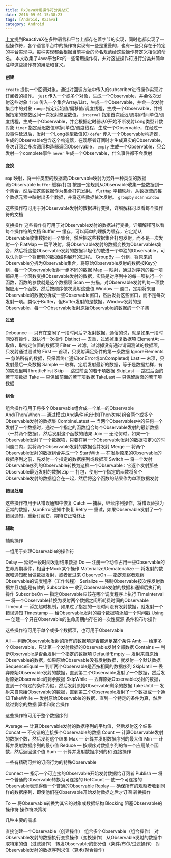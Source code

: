 ```yaml
---
title: RxJava常用操作符分类总汇
date: 2016-09-01 15:38:23
tags: [Android, RxJava]
category: Android
---
```


[上文](http://nightfarmer.github.io/2016/08/31/RxJavaClick/)提到ReactiveX在多种语言和平台上都存在着字节的实现，同时也都实现了一组操作符，各个语言平台中的操作符实现有一些是重叠的，也有一些只存在于特定的平台实现中。每种实现都会根据当前平台的命名规范给这些操作符定义相似的命名。
本文收集了Java平台Rx的一些常用操作符，并对这些操作符进行分类并简单注释这些操作符的用法和含义。

#### 创建
`create` 提供一个回调对象，通过对回调方法中传入的subscriber进行操作实现对订阅者的操作。
`just` 传入一个或多个对象，生成一个Observable，并会依次发射这些对象
`from` 传入一个集合Array/List，生成一个Observable，并会一次发射集合中的对象
`range` 指定起始值/偏移值/调度线程，生成一个Observable，并根据指定的整数区间一次发射整型数值。
`interval` 指定首次延迟/周期/时间单位/调度线程，生成一个Observable，并会根据定时器从0开始不断发射Long类型计数对象
`timer` 指定延迟数值/时间单位/调度线程，生成一个Observable，在经过一段事件延迟后，发射一个Long类型数值(0)
`defer` 传入一个Observable构造器，生成的Observable包含这个构造器，在观察者订阅时才生成真实的Observable，多次订阅会多次调用构造器返回Observable，
`empty` 生成一个Observable，只会发射一个complete事件
`never` 生成一个Observable，什么事件都不会发射


#### 变换
`map` 映射，将一种类型的数据流/Observable映射为另外一种类型的数据流/Observable
`buffer` 缓存/打包 按照一定规则从Observable收集一些数据到一个集合，然后把这些数据作为集合打包发射。
`flatMap` 平铺映射，从数据流的每个数据元素中映射出多个数据，并将这些数据依次发射。
`groupby` 
`scan`
`window`

这些操作符可用于对Observable发射的数据进行变换，详细解释可以看每个操作符的文档

变换操作
这些操作符可用于对Observable发射的数据进行变换，详细解释可以看每个操作符的文档
Buffer — 缓存，可以简单的理解为缓存，它定期从Observable收集数据到一个集合，然后把这些数据集合打包发射，而不是一次发射一个
FlatMap — 扁平映射，将Observable发射的数据变换为Observables集合，然后将这些Observable发射的数据平坦化的放进一个单独的Observable，可以认为是一个将嵌套的数据结构展开的过程。
GroupBy — 分组，将原来的Observable分拆为Observable集合，将原始Observable发射的数据按Key分组，每一个Observable发射一组不同的数据
Map — 映射，通过对序列的每一项都应用一个函数变换Observable发射的数据，实质是对序列中的每一项执行一个函数，函数的参数就是这个数据项
Scan — 扫描，对Observable发射的每一项数据应用一个函数，然后按顺序依次发射这些值
Window — 窗口，定期将来自Observable的数据分拆成一些Observable窗口，然后发射这些窗口，而不是每次发射一项。类似于Buffer，但Buffer发射的是数据，Window发射的是Observable，每一个Observable发射原始Observable的数据的一个子集

#### 过滤
Debounce — 只有在空闲了一段时间后才发射数据，通俗的说，就是如果一段时间没有操作，就执行一次操作
Distinct — 去重，过滤掉重复数据项
ElementAt — 取值，取特定位置的数据项
Filter — 过滤，过滤掉没有通过谓词测试的数据项，只发射通过测试的
First — 首项，只发射满足条件的第一条数据
IgnoreElements — 忽略所有的数据，只保留终止通知(onError或onCompleted)
Last — 末项，只发射最后一条数据
Sample — 取样，定期发射最新的数据，等于是数据抽样，有的实现里叫ThrottleFirst
Skip — 跳过前面的若干项数据
SkipLast — 跳过后面的若干项数据
Take — 只保留前面的若干项数据
TakeLast — 只保留后面的若干项数据

#### 组合
组合操作符用于将多个Observable组合成一个单一的Observable
And/Then/When — 通过模式(And条件)和计划(Then次序)组合两个或多个Observable发射的数据集
CombineLatest — 当两个Observables中的任何一个发射了一个数据时，通过一个指定的函数组合每个Observable发射的最新数据（一共两个数据），然后发射这个函数的结果
Join — 无论何时，如果一个Observable发射了一个数据项，只要在另一个Observable发射的数据项定义的时间窗口内，就将两个Observable发射的数据合并发射
Merge — 将两个Observable发射的数据组合并成一个
StartWith — 在发射原来的Observable的数据序列之前，先发射一个指定的数据序列或数据项
Switch — 将一个发射Observable序列的Observable转换为这样一个Observable：它逐个发射那些Observable最近发射的数据
Zip — 打包，使用一个指定的函数将多个Observable发射的数据组合在一起，然后将这个函数的结果作为单项数据发射


#### 错误处理
这些操作符用于从错误通知中恢复
Catch — 捕获，继续序列操作，将错误替换为正常的数据，从onError通知中恢复
Retry — 重试，如果Observable发射了一个错误通知，重新订阅它，期待它正常终止

#### 辅助

辅助操作

一组用于处理Observable的操作符

Delay — 延迟一段时间发射结果数据
Do — 注册一个动作占用一些Observable的生命周期事件，相当于Mock某个操作
Materialize/Dematerialize — 将发射的数据和通知都当做数据发射，或者反过来
ObserveOn — 指定观察者观察Observable的调度程序（工作线程）
Serialize — 强制Observable按次序发射数据并且功能是有效的
Subscribe — 收到Observable发射的数据和通知后执行的操作
SubscribeOn — 指定Observable应该在哪个调度程序上执行
TimeInterval — 将一个Observable转换为发射两个数据之间所耗费时间的Observable
Timeout — 添加超时机制，如果过了指定的一段时间没有发射数据，就发射一个错误通知
Timestamp — 给Observable发射的每个数据项添加一个时间戳
Using — 创建一个只在Observable的生命周期内存在的一次性资源
条件和布尔操作

这些操作符可用于单个或多个数据项，也可用于Observable

All — 判断Observable发射的所有的数据项是否都满足某个条件
Amb — 给定多个Observable，只让第一个发射数据的Observable发射全部数据
Contains — 判断Observable是否会发射一个指定的数据项
DefaultIfEmpty — 发射来自原始Observable的数据，如果原始Observable没有发射数据，就发射一个默认数据
SequenceEqual — 判断两个Observable是否按相同的数据序列
SkipUntil — 丢弃原始Observable发射的数据，直到第二个Observable发射了一个数据，然后发射原始Observable的剩余数据
SkipWhile — 丢弃原始Observable发射的数据，直到一个特定的条件为假，然后发射原始Observable剩余的数据
TakeUntil — 发射来自原始Observable的数据，直到第二个Observable发射了一个数据或一个通知
TakeWhile — 发射原始Observable的数据，直到一个特定的条件为真，然后跳过剩余的数据
算术和聚合操作

这些操作符可用于整个数据序列

Average — 计算Observable发射的数据序列的平均值，然后发射这个结果
Concat — 不交错的连接多个Observable的数据
Count — 计算Observable发射的数据个数，然后发射这个结果
Max — 计算并发射数据序列的最大值
Min — 计算并发射数据序列的最小值
Reduce — 按顺序对数据序列的每一个应用某个函数，然后返回这个值
Sum — 计算并发射数据序列的和
连接操作

一些有精确可控的订阅行为的特殊Observable

Connect — 指示一个可连接的Observable开始发射数据给订阅者
Publish — 将一个普通的Observable转换为可连接的
RefCount — 使一个可连接的Observable表现得像一个普通的Observable
Replay — 确保所有的观察者收到同样的数据序列，即使他们在Observable开始发射数据之后才订阅
转换操作

To — 将Observable转换为其它的对象或数据结构
Blocking 阻塞Observable的操作符
操作符决策树

几种主要的需求

直接创建一个Observable（创建操作）
组合多个Observable（组合操作）
对Observable发射的数据执行变换操作（变换操作）
从Observable发射的数据中取特定的值（过滤操作）
转发Observable的部分值（条件/布尔/过滤操作）
对Observable发射的数据序列求值（算术/聚合操作）


